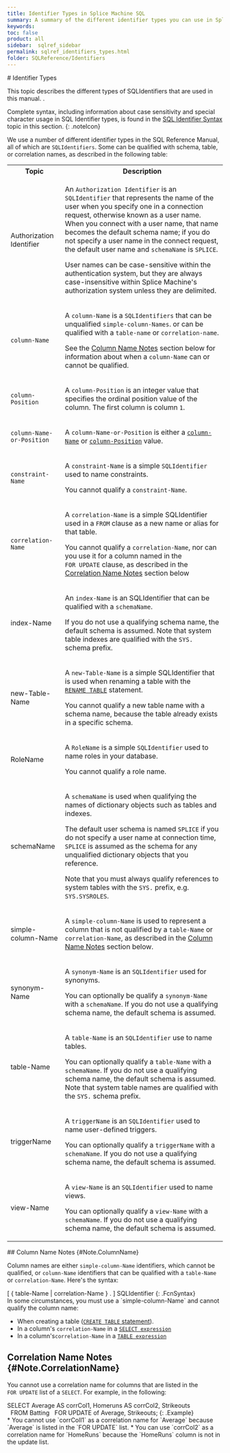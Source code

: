 ```yaml
---
title: Identifier Types in Splice Machine SQL
summary: A summary of the different identifier types you can use in Splice Machine SQL
keywords:
toc: false
product: all
sidebar:  sqlref_sidebar
permalink: sqlref_identifiers_types.html
folder: SQLReference/Identifiers
---
```

<section>
<div class="TopicContent" data-swiftype-index="true" markdown="1">
# Identifier Types

This topic describes the different types of SQLIdentifiers that are used
in this manual. .

Complete syntax, including information about case sensitivity and
special character usage in SQL Identifier types, is found in the
[SQL Identifier Syntax](sqlref_identifiers_syntax.html) topic in this
section.
{: .noteIcon}

We use a number of different identifier types in the SQL Reference
Manual, all of which are `SQLIdentifiers`. Some can be qualified with
schema, table, or correlation names, as described in the following
table:

<table summary="Splice Machine SQL Identifier types">
                <col />
                <col />
                <tbody>
                    <tr>
                        <th>Topic</th>
                        <th>Description</th>
                    </tr>
                    <tr>
                        <td class="CodeFont" id="AuthorizationIdentifier">Authorization Identifier</td>
                        <td>
                            <p>An <code>Authorization Identifier</code> is an <code>SQLIdentifier</code> that represents the name of the user when you specify one in a connection request, otherwise known as a user name. When you connect with a user name, that name becomes the default schema name; if you do not specify a user name in the connect request, the default user name and <code>schemaName</code> is <code>SPLICE</code>.</p>
                            <p>User names can be case-sensitive within the authentication system, but they are always case-insensitive within Splice Machine's authorization system unless they are delimited.</p>
                        </td>
                    </tr>
                    <tr>
                        <td><code>column-Name</code></td>
                        <td>
                            <p id="ColumnName">A <code>column-Name</code> is a <code>SQLIdentifiers</code> that can be unqualified <code>simple-column-Names</code>. or can be qualified with a <code>table-name</code> or <code>correlation-name</code>.</p>
                            <p>See the <a href="#Note.ColumnName">Column Name Notes</a> section below for information about when a <code>column-Name</code> can or cannot be qualified.</p>
                        </td>
                    </tr>
                    <tr>
                        <td><code>column-Position</code></td>
                        <td>
                            <p id="ColumnPosition">A <code>column-Position</code> is an integer value that specifies the ordinal position value of the column. The first column is column <code>1</code>.</p>
                        </td>
                    </tr>
                    <tr>
                        <td><code>column-Name-or-Position</code></td>
                        <td>
                            <p id="ColumnNameOrPosn">A <code>column-Name-or-Position</code> is either a <a href="#ColumnName"><code>column-Name</code></a> or <a href="#ColumnPosition"><code>column-Position</code></a> value.</p>
                        </td>
                    </tr>
                    <tr>
                        <td><code>constraint-Name</code></td>
                        <td>
                            <p>A <code>constraint-Name</code> is a simple <code>SQLIdentifier</code> used to name constraints.</p>
                            <p>You cannot qualify a <code>constraint-Name</code>.</p>
                        </td>
                    </tr>
                    <tr>
                        <td><code>correlation-Name</code></td>
                        <td>
                            <p>A <code>correlation-Name</code> is a simple SQLIdentifier used in a <code>FROM</code> clause as a new name or alias for that table.</p>
                            <p>You cannot qualify a <code>correlation-Name</code>, nor can you use it for a column named in the <code>FOR UPDATE</code> clause,  as described in the <a href="#Note.CorrelationName">Correlation Name Notes</a> section below</p>
                        </td>
                    </tr>
                    <tr>
                        <td class="CodeFont" id="IndexName">index-Name</td>
                        <td>
                            <p>An <code>index-Name</code> is an SQLIdentifier that can be qualified with a <code>schemaName</code>. </p>
                            <p>If you do not use a qualifying schema name, the default schema is assumed. Note that system table indexes are qualified with the <code>SYS.</code> schema prefix.</p>
                        </td>
                    </tr>
                    <tr>
                        <td class="CodeFont" id="NewTableName">new-Table-Name</td>
                        <td>
                            <p>A <code>new-Table-Name</code> is a simple SQLIdentifier that is used when renaming a table with the <a href="sqlref_statements_renametable.html"><code>RENAME TABLE</code></a> statement.</p>
                            <p>You cannot qualify a new table name with a schema name, because the table already exists in a specific schema.</p>
                        </td>
                    </tr>
                    <tr>
                        <td class="CodeFont" id="RoleName">RoleName</td>
                        <td>
                            <p>A <code>RoleName</code> is a simple <code>SQLIdentifier</code> used to name roles in your database.</p>
                            <p>You cannot qualify a role name.</p>
                        </td>
                    </tr>
                    <tr>
                        <td class="CodeFont" id="SchemaName">schemaName</td>
                        <td>
                            <p>A <code>schemaName</code> is used when qualifying the names of dictionary objects such as tables and indexes.</p>
                            <p>The default user schema is named <code>SPLICE</code> if you do not specify a user name at connection time, <code>SPLICE</code> is assumed as the schema for any unqualified dictionary objects that you reference.</p>
                            <p>Note that you must always qualify references to system tables with the <code>SYS.</code> prefix, e.g. <code>SYS.SYSROLES</code>.</p>
                        </td>
                    </tr>
                    <tr>
                        <td class="CodeFont" id="SimpleColumnName">simple-column-Name</td>
                        <td>
                            <p>A <code>simple-column-Name</code> is used to represent a column that is not qualified by a <code>table-Name</code> or <code>correlation-Name</code>, as described in the <a href="#Note.ColumnName">Column Name Notes</a> section below.</p>
                        </td>
                    </tr>
                    <tr>
                        <td class="CodeFont" id="SynonymName">synonym-Name</td>
                        <td>
                            <p>A <code>synonym-Name</code> is an <code>SQLIdentifier</code> used for synonyms.</p>
                            <p>You can optionally be qualify a <code>synonym-Name</code> with a <code>schemaName</code>. If you do not use a qualifying schema name, the default schema is assumed. </p>
                        </td>
                    </tr>
                    <tr>
                        <td class="CodeFont" id="TableName">table-Name</td>
                        <td>
                            <p>A <code>table-Name</code> is an <code>SQLIdentifier</code> use to name tables.</p>
                            <p>You can optionally qualify a <code>table-Name</code> with a <code>schemaName</code>. If you do not use a qualifying schema name, the default schema is assumed. Note that system table names are qualified with the <code>SYS.</code> schema prefix.</p>
                        </td>
                    </tr>
                    <tr>
                        <td class="CodeFont" id="TriggerName">triggerName</td>
                        <td>
                            <p>A <code>triggerName</code> is an <code>SQLIdentifier</code> used to name user-defined triggers.</p>
                            <p>You can optionally qualify a <code>triggerName</code> with a <code>schemaName</code>. If you do not use a qualifying schema name, the default schema is assumed.</p>
                        </td>
                    </tr>
                    <tr>
                        <td class="CodeFont" id="ViewName">view-Name</td>
                        <td>
                            <p>A <code>view-Name</code> is an <code>SQLIdentifier</code> used to name views.</p>
                            <p>You can optionally qualify a <code>view-Name</code> with a <code>schemaName</code>. If you do not use a qualifying schema name, the default schema is assumed.</p>
                        </td>
                    </tr>
                </tbody>
            </table>
## Column Name Notes   {#Note.ColumnName}

Column names are either `simple-column-Name` identifiers, which cannot
be qualified, or `column-Name` identifiers that can be qualified with a
`table-Name` or `correlation-Name`. Here's the syntax:

<div class="fcnWrapperWide" markdown="1">
    [ { table-Name | correlation-Name } . ] SQLIdentifier
{: .FcnSyntax}

</div>
In some circumstances, you must use a `simple-column-Name` and cannot
qualify the column name:

* When creating a table ([`CREATE TABLE`
  statement](sqlref_statements_createtable.html)).
* In a column's `correlation-Name` in a
  [`SELECT expression`](sqlref_expressions_select.html)
* In a column's`correlation-Name` in a
  [`TABLE expression`](sqlref_expressions_table.html)

## Correlation Name Notes   {#Note.CorrelationName}

You cannot use a correlation name for columns that are listed in the
`FOR UPDATE` list of a `SELECT`. For example, in the following:

<div class="preWrapperWide" markdown="1">
    SELECT Average AS corrCol1, Homeruns AS corrCol2, Strikeouts   FROM Batting    FOR UPDATE of Average, Strikeouts;
{: .Example}

</div>
* You cannot use `corrColl1` as a correlation name for `Average` because
  `Average` is listed in the `FOR UPDATE` list.
* You can use `corrCol2` as a correlation name for `HomeRuns` because
  the `HomeRuns` column is not in the update list.

</div>
</section>

